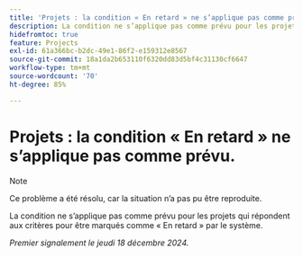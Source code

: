 ```yaml
---
title: 'Projets : la condition « En retard » ne s’applique pas comme prévu.'
description: La condition ne s’applique pas comme prévu pour les projets qui répondent aux critères pour être marqués comme « En retard » par le système.
hidefromtoc: true
feature: Projects
exl-id: 61a366bc-b2dc-49e1-86f2-e159312e8567
source-git-commit: 18a1da2b653110f6320dd83d5bf4c31130cf6647
workflow-type: tm+mt
source-wordcount: '70'
ht-degree: 85%

---
```


# Projets : la condition « En retard » ne s’applique pas comme prévu.

>[!NOTE]
>
>Ce problème a été résolu, car la situation n’a pas pu être reproduite.

La condition ne s’applique pas comme prévu pour les projets qui répondent aux critères pour être marqués comme « En retard » par le système.

_Premier signalement le jeudi 18 décembre 2024._
